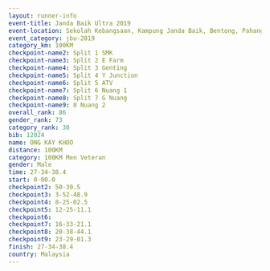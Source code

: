 ```yaml
---
layout: runner-info 
event-title: Janda Baik Ultra 2019
event-location: Sekolah Kebangsaan, Kampung Janda Baik, Bentong, Pahang, Malaysia
event_category: jbu-2019 
category_km: 100KM 
checkpoint-name2: Split 1 SMK 
checkpoint-name3: Split 2 E Farm 
checkpoint-name4: Split 3 Genting 
checkpoint-name5: Split 4 Y Junction 
checkpoint-name6: Split 5 ATV 
checkpoint-name7: Split 6 Nuang 1 
checkpoint-name8: Split 7 G Nuang 
checkpoint-name9: 8 Nuang 2 
overall_rank: 86
gender_rank: 73
category_rank: 30
bib: 12024
name: ONG KAY KHOO
distance: 100KM
category: 100KM Men Veteran
gender: Male
time: 27-34-38.4
start: 0-00.0
checkpoint2: 50-30.5
checkpoint3: 3-52-48.9
checkpoint4: 8-25-02.5
checkpoint5: 12-25-11.1
checkpoint6: 
checkpoint7: 16-33-21.1
checkpoint8: 20-38-44.1
checkpoint9: 23-29-01.3
finish: 27-34-38.4
country: Malaysia
---
```

